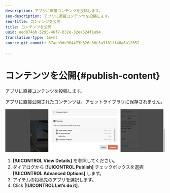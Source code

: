 ```yaml
---
description: アプリに直接コンテンツを投稿します。
seo-description: アプリに直接コンテンツを投稿します。
seo-title: コンテンツを公開
title: コンテンツを公開
uuid: eed0746b-5295-46f7-b32e-32ea524f1e94
translation-type: tm+mt
source-git-commit: 67aeb3de964473b326c88c3a3f81ff48a6a12652

---
```



# コンテンツを公開{#publish-content}

アプリに直接コンテンツを投稿します。

アプリに直接公開されたコンテンツは、アセットライブラリに保存されません。

![](assets/DiscoverViewDetailsPublish-1024x272.png)

1. **[!UICONTROL View Details]** を参照してください。
1. ダイアログから **[!UICONTROL Publish]** チェックボックスを選択 **[!UICONTROL Advanced Options]** します。
1. アイテムの投稿先のアプリを選択します。
1. Click **[!UICONTROL Let’s do it]**.
